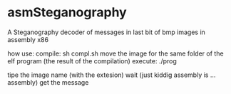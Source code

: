 # asmSteganography
A Steganography decoder of messages in last bit of bmp images in assembly x86


how use:
  compile: sh compl.sh
  move the image for the same folder of the elf program (the result of the compilation)
  execute: ./prog
  
  tipe the image name (with the extesion)
  wait (just kiddig assembly is ... assembly)
  get the message
